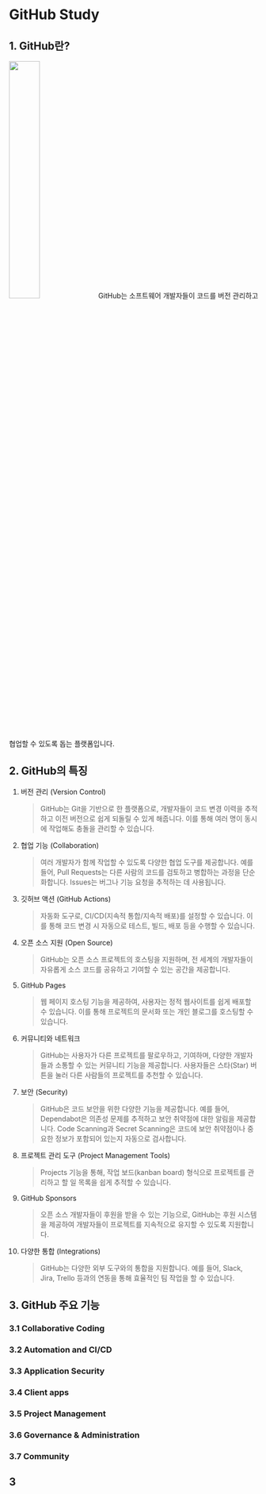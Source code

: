# GitHub Study

## 1. GitHub란?

<img src = "https://github.githubassets.com/assets/GitHub-Mark-ea2971cee799.png" width = 35%>
GitHub는 소프트웨어 개발자들이 코드를 버전 관리하고 협업할 수 있도록 돕는 플랫폼입니다.

## 2. GitHub의 특징
   
1. 버전 관리 (Version Control)
   > GitHub는 Git을 기반으로 한 플랫폼으로, 개발자들이 코드 변경 이력을 추적하고 이전 버전으로 쉽게 되돌릴 수 있게 해줍니다. 이를 통해 여러 명이 동시에 작업해도 충돌을 관리할 수 있습니다.   
2. 협업 기능 (Collaboration)
   > 여러 개발자가 함께 작업할 수 있도록 다양한 협업 도구를 제공합니다. 예를 들어, Pull Requests는 다른 사람의 코드를 검토하고 병합하는 과정을 단순화합니다. Issues는 버그나 기능 요청을 추적하는 데 사용됩니다.   
3. 깃허브 액션 (GitHub Actions)
   > 자동화 도구로, CI/CD(지속적 통합/지속적 배포)를 설정할 수 있습니다. 이를 통해 코드 변경 시 자동으로 테스트, 빌드, 배포 등을 수행할 수 있습니다.   
4. 오픈 소스 지원 (Open Source)
   > GitHub는 오픈 소스 프로젝트의 호스팅을 지원하며, 전 세계의 개발자들이 자유롭게 소스 코드를 공유하고 기여할 수 있는 공간을 제공합니다.   
5. GitHub Pages
   > 웹 페이지 호스팅 기능을 제공하여, 사용자는 정적 웹사이트를 쉽게 배포할 수 있습니다. 이를 통해 프로젝트의 문서화 또는 개인 블로그를 호스팅할 수 있습니다.   
6. 커뮤니티와 네트워크
    > GitHub는 사용자가 다른 프로젝트를 팔로우하고, 기여하며, 다양한 개발자들과 소통할 수 있는 커뮤니티 기능을 제공합니다. 사용자들은 스타(Star) 버튼을 눌러 다른 사람들의 프로젝트를 추천할 수 있습니다.   
7. 보안 (Security)
    > GitHub은 코드 보안을 위한 다양한 기능을 제공합니다. 예를 들어, Dependabot은 의존성 문제를 추적하고 보안 취약점에 대한 알림을 제공합니다. Code Scanning과 Secret Scanning은 코드에 보안 취약점이나 중요한 정보가 포함되어 있는지 자동으로 검사합니다.   
8. 프로젝트 관리 도구 (Project Management Tools)
    > Projects 기능을 통해, 작업 보드(kanban board) 형식으로 프로젝트를 관리하고 할 일 목록을 쉽게 추적할 수 있습니다.   
9. GitHub Sponsors
    > 오픈 소스 개발자들이 후원을 받을 수 있는 기능으로, GitHub는 후원 시스템을 제공하여 개발자들이 프로젝트를 지속적으로 유지할 수 있도록 지원합니다.   
10. 다양한 통합 (Integrations)
    > GitHub는 다양한 외부 도구와의 통합을 지원합니다. 예를 들어, Slack, Jira, Trello 등과의 연동을 통해 효율적인 팀 작업을 할 수 있습니다.   
    
## 3. GitHub 주요 기능
### 3.1 Collaborative Coding
### 3.2 Automation and CI/CD
### 3.3 Application Security
### 3.4 Client apps
### 3.5 Project Management
### 3.6 Governance & Administration
### 3.7 Community


## 3 
